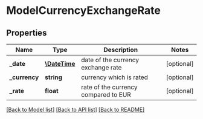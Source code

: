 # ModelCurrencyExchangeRate

## Properties
Name | Type | Description | Notes
------------ | ------------- | ------------- | -------------
**_date** | [**\DateTime**](\DateTime.md) | date of the currency exchange rate | [optional] 
**_currency** | **string** | currency which is rated | [optional] 
**_rate** | **float** | rate of the currency compared to EUR | [optional] 

[[Back to Model list]](../README.md#documentation-for-models) [[Back to API list]](../README.md#documentation-for-api-endpoints) [[Back to README]](../README.md)


